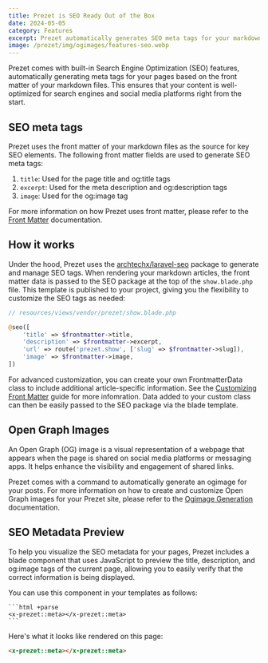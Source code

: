 ```yaml
---
title: Prezet is SEO Ready Out of the Box
date: 2024-05-05
category: Features
excerpt: Prezet automatically generates SEO meta tags for your markdown files, ensuring your content is well-optimized for search engines and social media platforms.
image: /prezet/img/ogimages/features-seo.webp
---
```


Prezet comes with built-in Search Engine Optimization (SEO) features, automatically generating meta tags for your pages based on the front matter of your markdown files. This ensures that your content is well-optimized for search engines and social media platforms right from the start.

## SEO meta tags

Prezet uses the front matter of your markdown files as the source for key SEO elements. The following front matter fields are used to generate SEO meta tags:

1. `title`: Used for the page title and og:title tags
2. `excerpt`: Used for the meta description and og:description tags
3. `image`: Used for the og:image tag

For more information on how Prezet uses front matter, please refer to the [Front Matter](frontmatter) documentation.

## How it works

Under the hood, Prezet uses the [archtechx/laravel-seo](https://github.com/archtechx/laravel-seo) package to generate and manage SEO tags. When rendering your markdown articles, the front matter data is passed to the SEO package at the top of the `show.blade.php` file. This template is published to your project, giving you the flexibility to customize the SEO tags as needed:

```php
// resources/views/vendor/prezet/show.blade.php

@seo([
    'title' => $frontmatter->title,
    'description' => $frontmatter->excerpt,
    'url' => route('prezet.show', ['slug' => $frontmatter->slug]),
    'image' => $frontmatter->image,
])
```

For advanced customization, you can create your own FrontmatterData class to include additional article-specific information. See the [Customizing Front Matter](/customize/frontmatter) guide for more infomration. Data added to your custom class can then be easily passed to the SEO package via the blade template.

## Open Graph Images

An Open Graph (OG) image is a visual representation of a webpage that appears when the page is shared on social media platforms or messaging apps. It helps enhance the visibility and engagement of shared links.

Prezet comes with a command to automatically generate an ogimage for your posts. For more information on how to create and customize Open Graph images for your Prezet site, please refer to the [Ogimage Generation](ogimage) documentation.

## SEO Metadata Preview

To help you visualize the SEO metadata for your pages, Prezet includes a blade component that uses JavaScript to preview the title, description, and og:image tags of the current page, allowing you to easily verify that the correct information is being displayed.

You can use this component in your templates as follows:

    ```html +parse
    <x-prezet::meta></x-prezet::meta>
    ```

Here's what it looks like rendered on this page:

```html +parse
<x-prezet::meta></x-prezet::meta>
```
